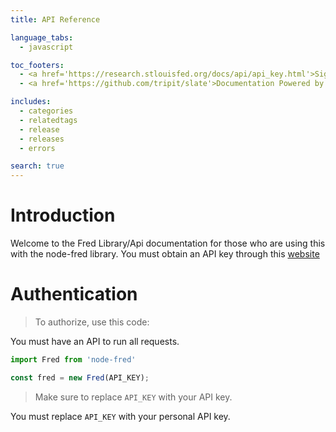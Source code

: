 ```yaml
---
title: API Reference

language_tabs:
  - javascript

toc_footers:
  - <a href='https://research.stlouisfed.org/docs/api/api_key.html'>Sign Up for a Developer Key</a>
  - <a href='https://github.com/tripit/slate'>Documentation Powered by Slate</a>

includes:
  - categories
  - relatedtags
  - release
  - releases
  - errors

search: true
---
```


# Introduction

Welcome to the Fred Library/Api documentation for those who are using this with the node-fred library. You must obtain an API key through this [website](https://research.stlouisfed.org/docs/api/api_key.html)

# Authentication

> To authorize, use this code:

You must have an API to run all requests.


```javascript
import Fred from 'node-fred'

const fred = new Fred(API_KEY);
```

> Make sure to replace `API_KEY` with your API key.


<aside class="notice">
You must replace <code>API_KEY</code> with your personal API key.
</aside>